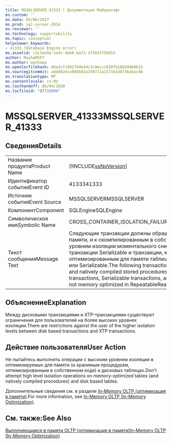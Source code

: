 ```yaml
---
title: MSSQLSERVER_41333 | Документация Майкрософт
ms.custom: ''
ms.date: 03/06/2017
ms.prod: sql-server-2014
ms.reviewer: ''
ms.technology: supportability
ms.topic: conceptual
helpviewer_keywords:
- 41333 (Database Engine error)
ms.assetid: c3c3ae9a-1e4c-4de6-ba72-2f393375b053
author: MashaMSFT
ms.author: mathoma
ms.openlocfilehash: 6ba3cfc9627b4b44c3c9eccc620fb16bb94b861b
ms.sourcegitcommit: ad4d92dce894592a259721a1571b1d8736abacdb
ms.translationtype: MT
ms.contentlocale: ru-RU
ms.lasthandoff: 08/04/2020
ms.locfileid: "87732694"
---
```

# <a name="mssqlserver_41333"></a><span data-ttu-id="53974-102">MSSQLSERVER_41333</span><span class="sxs-lookup"><span data-stu-id="53974-102">MSSQLSERVER_41333</span></span>
    
## <a name="details"></a><span data-ttu-id="53974-103">Сведения</span><span class="sxs-lookup"><span data-stu-id="53974-103">Details</span></span>  
  
|||  
|-|-|  
|<span data-ttu-id="53974-104">Название продукта</span><span class="sxs-lookup"><span data-stu-id="53974-104">Product Name</span></span>|[!INCLUDE[ssNoVersion](../../includes/ssnoversion-md.md)]|  
|<span data-ttu-id="53974-105">Идентификатор события</span><span class="sxs-lookup"><span data-stu-id="53974-105">Event ID</span></span>|<span data-ttu-id="53974-106">41333</span><span class="sxs-lookup"><span data-stu-id="53974-106">41333</span></span>|  
|<span data-ttu-id="53974-107">Источник события</span><span class="sxs-lookup"><span data-stu-id="53974-107">Event Source</span></span>|<span data-ttu-id="53974-108">MSSQLSERVER</span><span class="sxs-lookup"><span data-stu-id="53974-108">MSSQLSERVER</span></span>|  
|<span data-ttu-id="53974-109">Компонент</span><span class="sxs-lookup"><span data-stu-id="53974-109">Component</span></span>|<span data-ttu-id="53974-110">SQLEngine</span><span class="sxs-lookup"><span data-stu-id="53974-110">SQLEngine</span></span>|  
|<span data-ttu-id="53974-111">Символическое имя</span><span class="sxs-lookup"><span data-stu-id="53974-111">Symbolic Name</span></span>|<span data-ttu-id="53974-112">CROSS_CONTAINER_ISOLATION_FAILURE</span><span class="sxs-lookup"><span data-stu-id="53974-112">CROSS_CONTAINER_ISOLATION_FAILURE</span></span>|  
|<span data-ttu-id="53974-113">Текст сообщения</span><span class="sxs-lookup"><span data-stu-id="53974-113">Message Text</span></span>|<span data-ttu-id="53974-114">Следующие транзакции должны обращаться к таблицам, оптимизируемым для памяти, и к скомпилированным в собственном коде хранимым процедурам с уровнем изоляции моментального снимка: транзакции RepeatableRead, транзакции Serializable и транзакции, которые обращаются к не оптимизированным для памяти таблицам с уровнем изоляции RepeatableRead или Serializable.</span><span class="sxs-lookup"><span data-stu-id="53974-114">The following transactions must access memory optimized tables and natively compiled stored procedures under snapshot isolation: RepeatableRead transactions, Serializable transactions, and transactions that access tables that are not memory optimized in RepeatableRead or Serializable isolation.</span></span>|  
  
## <a name="explanation"></a><span data-ttu-id="53974-115">Объяснение</span><span class="sxs-lookup"><span data-stu-id="53974-115">Explanation</span></span>  
 <span data-ttu-id="53974-116">Между дисковыми транзакциями и XTP-транзакциями существуют ограничения для пользователей на более высоких уровнях изоляции.</span><span class="sxs-lookup"><span data-stu-id="53974-116">There are restrictions against the user of the higher isolation levels between disk based transactions and XTP transactions.</span></span>  
  
## <a name="user-action"></a><span data-ttu-id="53974-117">Действие пользователя</span><span class="sxs-lookup"><span data-stu-id="53974-117">User Action</span></span>  
 <span data-ttu-id="53974-118">Не пытайтесь выполнять операции с высоким уровнем изоляции в оптимизируемых для памяти (и хранимым процедурам, оптимизированным в собственном коде) и дисковых таблицах.</span><span class="sxs-lookup"><span data-stu-id="53974-118">Don't attempt high level isolation operations on memory-optimized tables (and natively compiled procedures) and disk based tables.</span></span>  
  
 <span data-ttu-id="53974-119">Дополнительные сведения см. в разделе [In-Memory OLTP (оптимизация в памяти)](../in-memory-oltp/in-memory-oltp-in-memory-optimization.md).</span><span class="sxs-lookup"><span data-stu-id="53974-119">For more information, see [In-Memory OLTP &#40;In-Memory Optimization&#41;](../in-memory-oltp/in-memory-oltp-in-memory-optimization.md).</span></span>  
  
## <a name="see-also"></a><span data-ttu-id="53974-120">См. также:</span><span class="sxs-lookup"><span data-stu-id="53974-120">See Also</span></span>  
 [<span data-ttu-id="53974-121">Выполняющаяся в памяти OLTP (оптимизация в памяти)</span><span class="sxs-lookup"><span data-stu-id="53974-121">In-Memory OLTP &#40;In-Memory Optimization&#41;</span></span>](../in-memory-oltp/in-memory-oltp-in-memory-optimization.md)  
  
  
